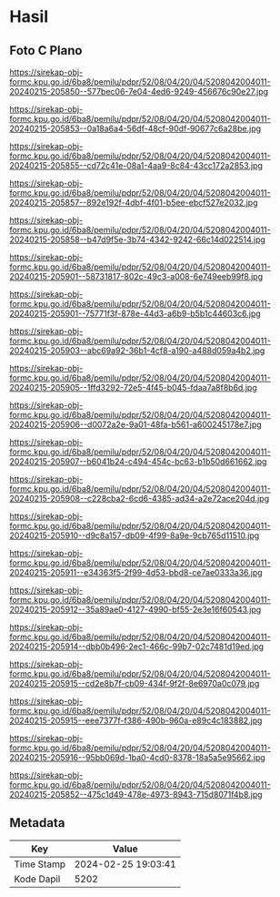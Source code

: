 # Hasil

## Foto C Plano

https://sirekap-obj-formc.kpu.go.id/6ba8/pemilu/pdpr/52/08/04/20/04/5208042004011-20240215-205850--577bec06-7e04-4ed6-9249-456676c90e27.jpg

https://sirekap-obj-formc.kpu.go.id/6ba8/pemilu/pdpr/52/08/04/20/04/5208042004011-20240215-205853--0a18a6a4-56df-48cf-90df-90677c6a28be.jpg

https://sirekap-obj-formc.kpu.go.id/6ba8/pemilu/pdpr/52/08/04/20/04/5208042004011-20240215-205855--cd72c41e-08a1-4aa9-8c84-43cc172a2853.jpg

https://sirekap-obj-formc.kpu.go.id/6ba8/pemilu/pdpr/52/08/04/20/04/5208042004011-20240215-205857--892e192f-4dbf-4f01-b5ee-ebcf527e2032.jpg

https://sirekap-obj-formc.kpu.go.id/6ba8/pemilu/pdpr/52/08/04/20/04/5208042004011-20240215-205858--b47d9f5e-3b74-4342-9242-66c14d022514.jpg

https://sirekap-obj-formc.kpu.go.id/6ba8/pemilu/pdpr/52/08/04/20/04/5208042004011-20240215-205901--58731817-802c-49c3-a008-6e749eeb99f8.jpg

https://sirekap-obj-formc.kpu.go.id/6ba8/pemilu/pdpr/52/08/04/20/04/5208042004011-20240215-205901--75771f3f-878e-44d3-a6b9-b5b1c44603c6.jpg

https://sirekap-obj-formc.kpu.go.id/6ba8/pemilu/pdpr/52/08/04/20/04/5208042004011-20240215-205903--abc69a92-36b1-4cf8-a190-a488d059a4b2.jpg

https://sirekap-obj-formc.kpu.go.id/6ba8/pemilu/pdpr/52/08/04/20/04/5208042004011-20240215-205905--1ffd3292-72e5-4f45-b045-fdaa7a8f8b6d.jpg

https://sirekap-obj-formc.kpu.go.id/6ba8/pemilu/pdpr/52/08/04/20/04/5208042004011-20240215-205906--d0072a2e-9a01-48fa-b561-a600245178e7.jpg

https://sirekap-obj-formc.kpu.go.id/6ba8/pemilu/pdpr/52/08/04/20/04/5208042004011-20240215-205907--b6041b24-c494-454c-bc63-b1b50d661662.jpg

https://sirekap-obj-formc.kpu.go.id/6ba8/pemilu/pdpr/52/08/04/20/04/5208042004011-20240215-205908--c228cba2-6cd6-4385-ad34-a2e72ace204d.jpg

https://sirekap-obj-formc.kpu.go.id/6ba8/pemilu/pdpr/52/08/04/20/04/5208042004011-20240215-205910--d9c8a157-db09-4f99-8a9e-9cb765d11510.jpg

https://sirekap-obj-formc.kpu.go.id/6ba8/pemilu/pdpr/52/08/04/20/04/5208042004011-20240215-205911--e34363f5-2f99-4d53-bbd8-ce7ae0333a36.jpg

https://sirekap-obj-formc.kpu.go.id/6ba8/pemilu/pdpr/52/08/04/20/04/5208042004011-20240215-205912--35a89ae0-4127-4990-bf55-2e3e16f60543.jpg

https://sirekap-obj-formc.kpu.go.id/6ba8/pemilu/pdpr/52/08/04/20/04/5208042004011-20240215-205914--dbb0b496-2ec1-466c-99b7-02c7481d19ed.jpg

https://sirekap-obj-formc.kpu.go.id/6ba8/pemilu/pdpr/52/08/04/20/04/5208042004011-20240215-205915--cd2e8b7f-cb09-434f-9f2f-8e6970a0c079.jpg

https://sirekap-obj-formc.kpu.go.id/6ba8/pemilu/pdpr/52/08/04/20/04/5208042004011-20240215-205915--eee7377f-f386-490b-960a-e89c4c183882.jpg

https://sirekap-obj-formc.kpu.go.id/6ba8/pemilu/pdpr/52/08/04/20/04/5208042004011-20240215-205916--95bb069d-1ba0-4cd0-8378-18a5a5e95662.jpg

https://sirekap-obj-formc.kpu.go.id/6ba8/pemilu/pdpr/52/08/04/20/04/5208042004011-20240215-205852--475c1d49-478e-4973-8943-715d8071f4b8.jpg


## Metadata

| Key        | Value               |
| ---------- | ------------------- |
| Time Stamp | 2024-02-25 19:03:41 |
| Kode Dapil | 5202                |



